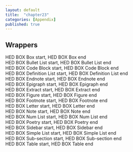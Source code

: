 ```yaml
---
layout: default
title:  "chapter23"
categories: [Appendix]
published: true
---
```


<section data-type="chapter" class="hsecchapter" data-hederis-type="hsecchapter" id="pP53ouR4a"><h1 data-hederis-type="hblktitle" class="hblktitle" id="puH0tETCk">Wrappers</h1>
    <dl class="hwprdef-liststart" data-hederis-type="hwprdef-liststart" id="pS24idqGE"><dt data-hederis-type="hblkdefterm" class="hblkdefterm" id="pNnTs6vY1">HED BOX Box start, HED BOX Box end</dt>
    <dt data-hederis-type="hblkdefterm" class="hblkdefterm" id="p5hRSjfn1">HED BOX Bullet List start, HED BOX Bullet List end</dt>
    <dt data-hederis-type="hblkdefterm" class="hblkdefterm" id="p0utZh1Nw">HED BOX Code Block start, HED BOX Code Block end</dt>
    <dt data-hederis-type="hblkdefterm" class="hblkdefterm" id="pjG1HwMwP">HED BOX Definition List start, HED BOX Definition List end</dt>
    <dt data-hederis-type="hblkdefterm" class="hblkdefterm" id="pebm94mUC">HED BOX Endnote start, HED BOX Endnote end</dt>
    <dt data-hederis-type="hblkdefterm" class="hblkdefterm" id="pnT7SMEa3">HED BOX Epigraph start, HED BOX Epigraph end</dt>
    <dt data-hederis-type="hblkdefterm" class="hblkdefterm" id="p9SyTWkvY">HED BOX Extract start, HED BOX Extract end</dt>
    <dt data-hederis-type="hblkdefterm" class="hblkdefterm" id="p0xfdSC8e">HED BOX Figure start, HED BOX Figure end</dt>
    <dt data-hederis-type="hblkdefterm" class="hblkdefterm" id="puwSHLylJ">HED BOX Footnote start, HED BOX Footnote end</dt>
    <dt data-hederis-type="hblkdefterm" class="hblkdefterm" id="pNpiycOdy">HED BOX Letter start, HED BOX Letter end</dt>
    <dt data-hederis-type="hblkdefterm" class="hblkdefterm" id="pX6cIJGCE">HED BOX Note start, HED BOX Note end</dt>
    <dt data-hederis-type="hblkdefterm" class="hblkdefterm" id="pkCBNkbqR">HED BOX Num List start, HED BOX Num List end</dt>
    <dt data-hederis-type="hblkdefterm" class="hblkdefterm" id="p9W6B4Thp">HED BOX Poetry start, HED BOX Poetry end</dt>
    <dt data-hederis-type="hblkdefterm" class="hblkdefterm" id="p0bXZ65hM">HED BOX Sidebar start, HED BOX Sidebar end</dt>
    <dt data-hederis-type="hblkdefterm" class="hblkdefterm" id="pAp23fnof">HED BOX Simple List start, HED BOX Simple List end</dt>
    <dt data-hederis-type="hblkdefterm" class="hblkdefterm" id="p7a6RQJam">HED BOX Sub-section start, HED BOX Sub-section end</dt>
    <dt data-hederis-type="hblkdefterm" class="hblkdefterm" id="pEmeLa3NQ">HED BOX Table start, HED BOX Table end</dt>
    </dl>
    </section>
    